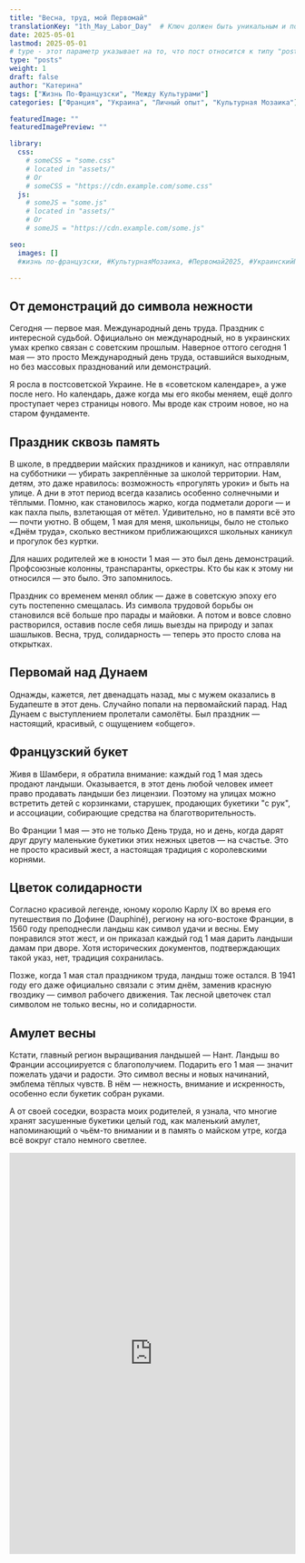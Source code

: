 ```yaml
---
title: "Весна, труд, мой Первомай"
translationKey: "1th_May_Labor_Day"  # Ключ должен быть уникальным и постоянным
date: 2025-05-01
lastmod: 2025-05-01
# type - этот параметр указывает на то, что пост относится к типу "post"
type: "posts"
weight: 1
draft: false
author: "Катерина"
tags: ["Жизнь По-Французски", "Между Культурами"]
categories: ["Франция", "Украина", "Личный опыт", "Культурная Мозаика"]

featuredImage: ""
featuredImagePreview: ""

library:
  css:
    # someCSS = "some.css"
    # located in "assets/"
    # Or
    # someCSS = "https://cdn.example.com/some.css"
  js:
    # someJS = "some.js"
    # located in "assets/"
    # Or
    # someJS = "https://cdn.example.com/some.js"

seo:
  images: []
  #жизнь по-французски, #КультурнаяМозаика, #Первомай2025, #УкраинскийПервомай

---
```


## От демонстраций до символа нежности

Сегодня — первое мая. Международный день труда. Праздник с интересной судьбой. Официально он международный, но в украинских умах крепко связан с советским прошлым. Наверное оттого сегодня 1 мая — это просто Международный день труда, оставшийся выходным, но без массовых празднований или демонстраций. 

Я росла в постсоветской Украине. Не в «советском календаре», а уже после него. Но календарь, даже когда мы его якобы меняем, ещё долго проступает через страницы нового. Мы вроде как строим новое, но на старом фундаменте.

## Праздник сквозь память

В школе, в преддверии майских праздников и каникул, нас отправляли на субботники — убирать закреплённые за школой территории. Нам, детям, это даже нравилось: возможность «прогулять уроки» и быть на улице. А дни в этот период всегда казались особенно солнечными и тёплыми. Помню, как становилось жарко, когда подметали дороги — и как пахла пыль, взлетающая от мётел. Удивительно, но в памяти всё это — почти уютно. В общем, 1 мая для меня, школьницы, было не столько «Днём труда», сколько вестником приближающихся школьных каникул и прогулок без куртки.

Для наших родителей же в юности 1 мая — это был день демонстраций. Профсоюзные колонны, транспаранты, оркестры. Кто бы как к этому ни относился — это было. Это запомнилось. 

Праздник со временем менял облик — даже в советскую эпоху его суть постепенно смещалась. Из символа трудовой борьбы он становился всё больше про парады и майовки. А потом и вовсе словно растворился, оставив после себя лишь выезды на природу и запах шашлыков. Весна, труд, солидарность — теперь это просто слова на открытках.

## Первомай над Дунаем

Однажды, кажется, лет двенадцать назад, мы с мужем оказались в Будапеште в этот день. Случайно попали на первомайский парад. Над Дунаем с выступлением пролетали самолёты. Был праздник — настоящий, красивый, с ощущением «общего».

## Французский букет

Живя в Шамбери, я обратила внимание: каждый год 1 мая здесь продают ландыши. Оказывается, в этот день любой человек имеет право продавать ландыши без лицензии. Поэтому на улицах можно встретить детей с корзинками, старушек, продающих букетики "с рук", и ассоциации, собирающие средства на благотворительность.

Во Франции 1 мая — это не только День труда, но и день, когда дарят друг другу маленькие букетики этих нежных цветов — на счастье. Это не просто красивый жест, а настоящая традиция с королевскими корнями.

## Цветок солидарности

Согласно красивой легенде, юному королю Карлу IX во время его путешествия по Дофине (Dauphiné), региону на юго-востоке Франции, в 1560 году преподнесли ландыш как символ удачи и весны. Ему понравился этот жест, и он приказал каждый год 1 мая дарить ландыши дамам при дворе. Хотя исторических документов, подтверждающих такой указ, нет, традиция сохранилась.

Позже, когда 1 мая стал праздником труда, ландыш тоже остался. В 1941 году его даже официально связали с этим днём, заменив красную гвоздику — символ рабочего движения. Так лесной цветочек стал символом не только весны, но и солидарности.

## Амулет весны

Кстати, главный регион выращивания ландышей — Нант. Ландыш во Франции ассоциируется с благополучием. Подарить его 1 мая — значит пожелать удачи и радости. Это символ весны и новых начинаний, эмблема тёплых чувств. В нём — нежность, внимание и искренность, особенно если букетик собран руками.

А от своей соседки, возраста моих родителей, я узнала, что многие хранят засушенные букетики целый год, как маленький амулет, напоминающий о чьём-то внимании и в память о майском утре, когда всё вокруг стало немного светлее.

<style>
  .responsive-yt-container {
    position: relative;
    width: 100%;
    height: 0;
    padding-bottom: 140%; /* по умолчанию для десктопа */
    overflow: hidden;
  }

  .responsive-yt-container iframe {
    position: absolute;
    top: 0;
    left: 0;
    width: 100%;
    height: 100%;
  }

  /* Для экранов шириной 600px и меньше (мобильные) */
  @media screen and (max-width: 600px) {
    .responsive-yt-container {
      padding-bottom: 177.78%; /* классическое 9:16 для Shorts */
    }
  }
</style>

<div class="responsive-yt-container">
  <iframe src="https://www.youtube.com/embed/QPueunwMmN0"
          frameborder="0"
          allowfullscreen>
  </iframe>
</div>


